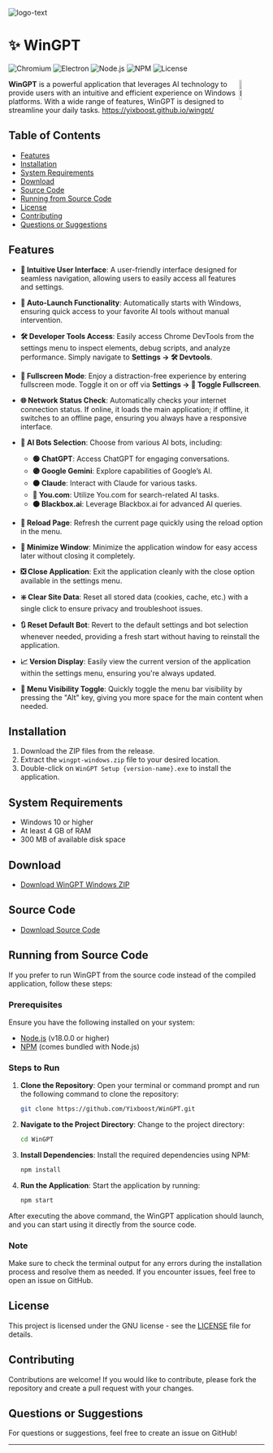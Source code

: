 ![logo-text](https://github.com/user-attachments/assets/0639d02a-40f7-4175-83dc-4eee608a2b18)

# ✨ WinGPT

![Chromium](https://img.shields.io/badge/chromium-v93.0.4577.82-brightgreen.svg)  ![Electron](https://img.shields.io/badge/electron-v24.2.0-blue.svg) ![Node.js](https://img.shields.io/badge/node.js-v18.0.0-brightgreen.svg)  ![NPM](https://img.shields.io/badge/npm-v8.5.5-red.svg)  ![License](https://img.shields.io/badge/license-GNU-blue.svg)

<img alt="Logo" align="right" src="https://yixboost.github.io/wingpt/assets/images/logo.png" width="10%" />

**WinGPT** is a powerful application that leverages AI technology to provide users with an intuitive and efficient experience on Windows platforms. With a wide range of features, WinGPT is designed to streamline your daily tasks.
https://yixboost.github.io/wingpt/

## Table of Contents
- [Features](#features)
- [Installation](#installation)
- [System Requirements](#system-requirements)
- [Download](#download)
- [Source Code](#source-code)
- [Running from Source Code](#running-from-source-code)
- [License](#license)
- [Contributing](#contributing)
- [Questions or Suggestions](#questions-or-suggestions)


## Features

- **🌟 Intuitive User Interface**: A user-friendly interface designed for seamless navigation, allowing users to easily access all features and settings.

- **🚀 Auto-Launch Functionality**: Automatically starts with Windows, ensuring quick access to your favorite AI tools without manual intervention.

- **🛠️ Developer Tools Access**: Easily access Chrome DevTools from the settings menu to inspect elements, debug scripts, and analyze performance. Simply navigate to **Settings → 🛠️ Devtools**.

- **🔲 Fullscreen Mode**: Enjoy a distraction-free experience by entering fullscreen mode. Toggle it on or off via **Settings → 🔲 Toggle Fullscreen**.

- **🌐 Network Status Check**: Automatically checks your internet connection status. If online, it loads the main application; if offline, it switches to an offline page, ensuring you always have a responsive interface.

- **🤖 AI Bots Selection**: Choose from various AI bots, including:
  - **🟢 ChatGPT**: Access ChatGPT for engaging conversations.
  - **🟣 Google Gemini**: Explore capabilities of Google’s AI.
  - **🟠 Claude**: Interact with Claude for various tasks.
  - **🔵 You.com**: Utilize You.com for search-related AI tasks.
  - **⚫ Blackbox.ai**: Leverage Blackbox.ai for advanced AI queries.

- **🔄 Reload Page**: Refresh the current page quickly using the reload option in the menu.

- **🔽 Minimize Window**: Minimize the application window for easy access later without closing it completely.

- **❎ Close Application**: Exit the application cleanly with the close option available in the settings menu.

- **❇️ Clear Site Data**: Reset all stored data (cookies, cache, etc.) with a single click to ensure privacy and troubleshoot issues.

- **🔃 Reset Default Bot**: Revert to the default settings and bot selection whenever needed, providing a fresh start without having to reinstall the application.

- **📈 Version Display**: Easily view the current version of the application within the settings menu, ensuring you're always updated.

- **🔄 Menu Visibility Toggle**: Quickly toggle the menu bar visibility by pressing the "Alt" key, giving you more space for the main content when needed.


## Installation
1. Download the ZIP files from the release.
2. Extract the `wingpt-windows.zip` file to your desired location.
3. Double-click on `WinGPT Setup {version-name}.exe` to install the application.

## System Requirements
- Windows 10 or higher
- At least 4 GB of RAM
- 300 MB of available disk space

## Download
- [Download WinGPT Windows ZIP](https://github.com/Yixboost/WinGPT/releases/download/v1.2.3/wingpt-windows.zip)

## Source Code
- [Download Source Code](https://github.com/Yixboost/WinGPT/archive/refs/tags/v1.2.3.zip)

## Running from Source Code

If you prefer to run WinGPT from the source code instead of the compiled application, follow these steps:

### Prerequisites
Ensure you have the following installed on your system:
- [Node.js](https://nodejs.org/) (v18.0.0 or higher)
- [NPM](https://www.npmjs.com/) (comes bundled with Node.js)

### Steps to Run
1. **Clone the Repository**: 
   Open your terminal or command prompt and run the following command to clone the repository:
   ```bash
   git clone https://github.com/Yixboost/WinGPT.git
   ```
2. **Navigate to the Project Directory**:
   Change to the project directory:
   ```bash
   cd WinGPT
   ```
3. **Install Dependencies**:
   Install the required dependencies using NPM:
   ```bash
   npm install
   ```
4. **Run the Application**:
   Start the application by running:
   ```bash
   npm start
   ```

After executing the above command, the WinGPT application should launch, and you can start using it directly from the source code.

### Note
Make sure to check the terminal output for any errors during the installation process and resolve them as needed. If you encounter issues, feel free to open an issue on GitHub.


## License
This project is licensed under the GNU license - see the [LICENSE](LICENSE) file for details.

## Contributing
Contributions are welcome! If you would like to contribute, please fork the repository and create a pull request with your changes.

## Questions or Suggestions
For questions or suggestions, feel free to create an issue on GitHub!

---
